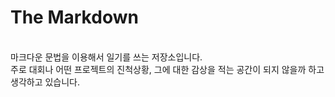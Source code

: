 The Markdown
============
<br>
마크다운 문법을 이용해서 일기를 쓰는 저장소입니다. <br>
주로 대회나 어떤 프로젝트의 진척상황, 그에 대한 감상을 적는 공간이 되지 않을까 하고 생각하고 있습니다.<br>
